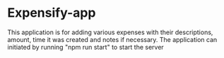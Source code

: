 # Expensify-app
This application is for adding various expenses with their descriptions, amount, time it was created and notes if necessary.
The application can initiated by running "npm run start" to start the server
